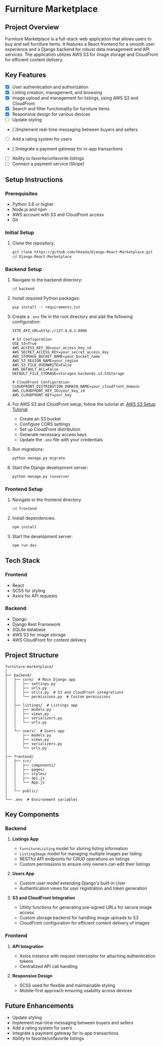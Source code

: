 # Furniture Marketplace

## Project Overview
Furniture Marketplace is a full-stack web application that allows users to buy and sell furniture items. It features a React frontend for a smooth user experience and a Django backend for robust data management and API services. The application utilizes AWS S3 for image storage and CloudFront for efficient content delivery.

## Key Features
- [x] User authentication and authorization
- [x] Listing creation, management, and browsing
- [x] Image upload and management for listings, using AWS S3 and CloudFront
- [x] Search and filter functionality for furniture items
- [x] Responsive design for various devices
- [ ] Update styling
- [ ]Implement real-time messaging between buyers and sellers
- [ ] Add a rating system for users
- [ ]Integrate a payment gateway for in-app transactions
- [ ] Ability to favorite/unfavorite listings
- [ ] Connect a payment service (Stripe)

## Setup Instructions

### Prerequisites
- Python 3.8 or higher
- Node.js and npm
- AWS account with S3 and CloudFront access
- Git

### Initial Setup
1. Clone the repository:
   ```bash
   git clone https://github.com/tkoeda/Django-React-Marketplace.git
   cd Django-React-Marketplace
   ```

### Backend Setup
1. Navigate to the backend directory:
   ```bash
   cd backend
   ```

2. Install required Python packages:
   ```bash
   pip install -r requirements.txt
   ```

3. Create a `.env` file in the root directory and add the following configuration:
   ```env
   VITE_API_URL=http://127.0.0.1:8000 

   # S3 Configuration
   USE_S3=True
   AWS_ACCESS_KEY_ID=your_access_key_id
   AWS_SECRET_ACCESS_KEY=your_secret_access_key
   AWS_STORAGE_BUCKET_NAME=your_bucket_name
   AWS_S3_REGION_NAME=your_region
   AWS_S3_FILE_OVERWRITE=False
   AWS_DEFAULT_ACL=False
   DEFAULT_FILE_STORAGE=storages.backends.s3.S3Storage 
   
   # CloudFront Configuration
   CLOUDFRONT_DISTRIBUTION_DOMAIN_NAME=your_cloudfront_domain
   AWS_CLOUDFRONT_KEY_ID=your_key_id
   AWS_CLOUDFRONT_KEY=your_key
   ```

4. For AWS S3 and CloudFront setup, follow the tutorial at: [AWS S3 Setup Tutorial](https://www.youtube.com/watch?v=RsiXzwesNLQ)
   - Create an S3 bucket
   - Configure CORS settings
   - Set up CloudFront distribution
   - Generate necessary access keys
   - Update the `.env` file with your credentials

5. Run migrations:
   ```bash
   python manage.py migrate
   ```

6. Start the Django development server:
   ```bash
   python manage.py runserver
   ```

### Frontend Setup
1. Navigate to the frontend directory:
   ```bash
   cd frontend
   ```

2. Install dependencies:
   ```bash
   npm install
   ```

3. Start the development server:
   ```bash
   npm run dev
   ```

## Tech Stack
### Frontend
- React
- SCSS for styling
- Axios for API requests

### Backend
- Django
- Django Rest Framework
- SQLite database
- AWS S3 for image storage
- AWS CloudFront for content delivery

## Project Structure
```
furniture-marketplace/
│
├── backend/
│   ├── core/  # Main Django app
│   │   ├── settings.py
│   │   ├── urls.py
│   │   ├── utils.py  # S3 and CloudFront integrations
│   │   └── permissions.py  # Custom permissions
│   │
│   ├── listings/  # Listings app
│   │   ├── models.py
│   │   ├── views.py
│   │   ├── serializers.py
│   │   └── urls.py
│   │
│   └── users/  # Users app
│       ├── models.py
│       ├── views.py
│       ├── serializers.py
│       └── urls.py
│
├── frontend/
│   ├── src/
│   │   ├── components/
│   │   ├── pages/
│   │   ├── styles/  
│   │   ├── api.js  
│   │   └── App.js
│   │
│   └── public/
│
└── .env  # Environment variables
```

## Key Components
### Backend
1. **Listings App**
   - `FurnitureListing` model for storing listing information
   - `ListingImage` model for managing multiple images per listing
   - RESTful API endpoints for CRUD operations on listings
   - Custom permissions to ensure only owners can edit their listings

2. **Users App**
   - Custom user model extending Django's built-in User
   - Authentication views for user registration and token generation

3. **S3 and CloudFront Integration**
   - Utility functions for generating pre-signed URLs for secure image access
   - Custom storage backend for handling image uploads to S3
   - CloudFront configuration for efficient content delivery of images

### Frontend
1. **API Integration**
   - Axios instance with request interceptor for attaching authentication tokens
   - Centralized API call handling

2. **Responsive Design**
   - SCSS used for flexible and maintainable styling
   - Mobile-first approach ensuring usability across devices

## Future Enhancements
- Update styling
- Implement real-time messaging between buyers and sellers
- Add a rating system for users
- Integrate a payment gateway for in-app transactions
- Ability to favorite/unfavorite listings
